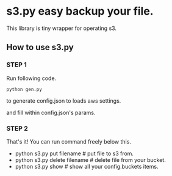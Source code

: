 # s3.py easy backup your file.

This library is tiny wrapper for operating s3.

## How to use s3.py

### STEP 1

Run following code.

    python gen.py

to generate config.json to  loads aws settings.

and fill within config.json's params.


### STEP 2

That's it! You can run command freely below this.

+ python s3.py put filename # put file to s3 from.
+ python s3.py delete filename # delete file from your bucket.
+ python s3.py show  # show all your config.buckets items.



